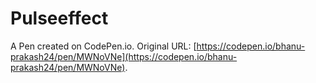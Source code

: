 # Pulseeffect

A Pen created on CodePen.io. Original URL: [https://codepen.io/bhanu-prakash24/pen/MWNoVNe](https://codepen.io/bhanu-prakash24/pen/MWNoVNe).

